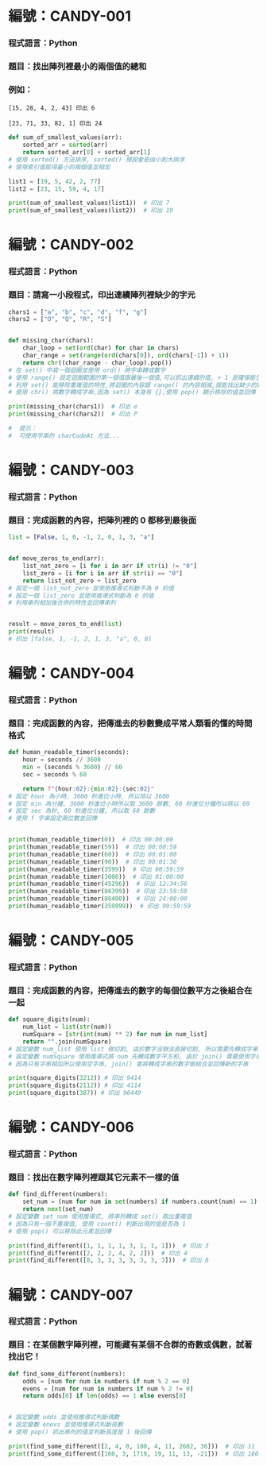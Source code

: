 # 編號：CANDY-001

### 程式語言：Python

### 題目：找出陣列裡最小的兩個值的總和

### 例如：

`[15, 28, 4, 2, 43] 印出 6`

`[23, 71, 33, 82, 1] 印出 24`

```py
def sum_of_smallest_values(arr):
    sorted_arr = sorted(arr)
    return sorted_arr[0] + sorted_arr[1]
# 使用 sorted() 方法排序, sorted() 預設會是由小到大排序
# 使用索引值取得最小的兩個值並相加

list1 = [19, 5, 42, 2, 77]
list2 = [23, 15, 59, 4, 17]

print(sum_of_smallest_values(list1))  # 印出 7
print(sum_of_smallest_values(list2))  # 印出 19
```

# 編號：CANDY-002

### 程式語言：Python

### 題目：請寫一小段程式，印出連續陣列裡缺少的字元

```py
chars1 = ["a", "b", "c", "d", "f", "g"]
chars2 = ["O", "Q", "R", "S"]


def missing_char(chars):
    char_loop = set(ord(char) for char in chars)
    char_range = set(range(ord(chars[0]), ord(chars[-1]) + 1))
    return chr((char_range - char_loop).pop())
# 在 set() 中寫一個迴圈並使用 ord() 將字串轉成數字
# 使用 range() 設定迴圈範圍的第一個值跟最後一個值,可以抓出連續的值, + 1 是確保能包含最後一位
# 利用 set() 能移除重複值的特性,將迴圈的內容跟 range() 的內容相減,就能找出缺少的數字
# 使用 chr() 將數字轉成字串,因為 set() 本身有 {},使用 pop() 顯示移除的值並回傳

print(missing_char(chars1))  # 印出 e
print(missing_char(chars2))  # 印出 P

#  提示：
#  可使用字串的 charCodeAt 方法...
```

# 編號：CANDY-003

### 程式語言：Python

### 題目：完成函數的內容，把陣列裡的 0 都移到最後面

```py
list = [False, 1, 0, -1, 2, 0, 1, 3, "a"]


def move_zeros_to_end(arr):
    list_not_zero = [i for i in arr if str(i) != "0"]
    list_zero = [i for i in arr if str(i) == "0"]
    return list_not_zero + list_zero
# 設定一個 list_not_zero 並使用推導式判斷不為 0 的值
# 設定一個 list_zero 並使用推導式判斷為 0 的值
# 利用串列相加後合併的特性並回傳串列


result = move_zeros_to_end(list)
print(result)
# 印出 [false, 1, -1, 2, 1, 3, "a", 0, 0]
```

# 編號：CANDY-004

### 程式語言：Python

### 題目：完成函數的內容，把傳進去的秒數變成平常人類看的懂的時間格式

```py
def human_readable_timer(seconds):
    hour = seconds // 3600
    min = (seconds % 3600) // 60
    sec = seconds % 60

    return f"{hour:02}:{min:02}:{sec:02}"
# 設定 hour 為小時, 3600 秒進位小時, 所以除以 3600
# 設定 min 為分鐘, 3600 秒進位小時所以取 3600 餘數, 60 秒進位分鐘所以除以 60
# 設定 sec 為秒, 60 秒進位分鐘, 所以取 60 餘數
# 使用 f 字串設定兩位數並回傳


print(human_readable_timer(0))  # 印出 00:00:00
print(human_readable_timer(59))  # 印出 00:00:59
print(human_readable_timer(60))  # 印出 00:01:00
print(human_readable_timer(90))  # 印出 00:01:30
print(human_readable_timer(3599))  # 印出 00:59:59
print(human_readable_timer(3600))  # 印出 01:00:00
print(human_readable_timer(45296))  # 印出 12:34:56
print(human_readable_timer(86399))  # 印出 23:59:59
print(human_readable_timer(86400))  # 印出 24:00:00
print(human_readable_timer(359999))  # 印出 99:59:59
```

# 編號：CANDY-005

### 程式語言：Python

### 題目：完成函數的內容，把傳進去的數字的每個位數平方之後組合在一起

```py
def square_digits(num):
    num_list = list(str(num))
    numSquare = [str(int(num) ** 2) for num in num_list]
    return "".join(numSquare)
# 設定變數 num_list 使用 list 做切割, 由於數字沒辦法直接切割, 所以需要先轉成字串
# 設定變數 numSquare 使用推導式將 num 先轉成數字平方和, 由於 join() 需要使用字串所以再把 num 轉成字串
# 因為只有字串相加所以使用空字串, join() 會將轉成字串的數字做結合並回傳新的字串

print(square_digits(3212)) # 印出 9414
print(square_digits(2112)) # 印出 4114
print(square_digits(387)) # 印出 96449
```

# 編號：CANDY-006

### 程式語言：Python

### 題目：找出在數字陣列裡跟其它元素不一樣的值

```py
def find_different(numbers):
    set_num = (num for num in set(numbers) if numbers.count(num) == 1)
    return next(set_num)
# 設定變數 set_num 使用推導式, 將串列轉成 set() 取出重複值
# 因為只有一個不重複值, 使用 count() 判斷出現的值是否為 1
# 使用 pop() 可以移除此元素並回傳

print(find_different([1, 1, 1, 1, 3, 1, 1, 1]))  # 印出 3
print(find_different([2, 2, 2, 4, 2, 2]))  # 印出 4
print(find_different([8, 3, 3, 3, 3, 3, 3, 3]))  # 印出 8
```

# 編號：CANDY-007

### 程式語言：Python

### 題目：在某個數字陣列裡，可能藏有某個不合群的奇數或偶數，試著找出它！

```py
def find_some_different(numbers):
    odds = [num for num in numbers if num % 2 == 0]
    evens = [num for num in numbers if num % 2 != 0]
    return odds[0] if len(odds) == 1 else evens[0]


# 設定變數 odds 並使用推導式判斷偶數
# 設定變數 enevs 並使用推導式判斷奇數
# 使用 pop() 抓出串列的值並判斷長度是 1 後回傳

print(find_some_different([2, 4, 0, 100, 4, 11, 2602, 36]))  # 印出 11
print(find_some_different([160, 3, 1719, 19, 11, 13, -21]))  # 印出 160
```
